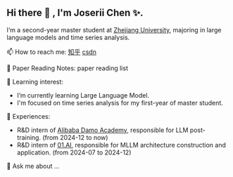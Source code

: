 ## Hi there 👋 , I'm Joserii Chen ✨.
I‘m a second-year master student at [Zhejiang University](https://www.zju.edu.cn/), majoring in large language models and time series analysis.

📫 How to reach me:
[知乎](https://www.zhihu.com/people/a-la-si-jia-mei-you-xue-yu)  [csdn](https://blog.csdn.net/qq_45579784)

📝 Paper Reading Notes: paper reading list

🌱 Learning interest: 
- I’m currently learning Large Language Model.
- I'm focused on time series analysis for my first-year of master student.

🌾 Experiences:
- R&D intern of [Alibaba Damo Academy](https://damo.alibaba.com/?language=en), responsible for LLM post-training. (from 2024-12 to now)
- R&D intern of [01.AI](https://www.lingyiwanwu.com/), responsible for MLLM architecture construction and application. (from 2024-07 to 2024-12)

💬 Ask me about ...
